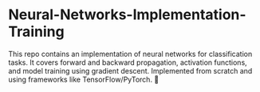 # Neural-Networks-Implementation-Training
This repo contains an implementation of neural networks for classification tasks. It covers forward and backward propagation, activation functions, and model training using gradient descent. Implemented from scratch and using frameworks like TensorFlow/PyTorch. 🚀
